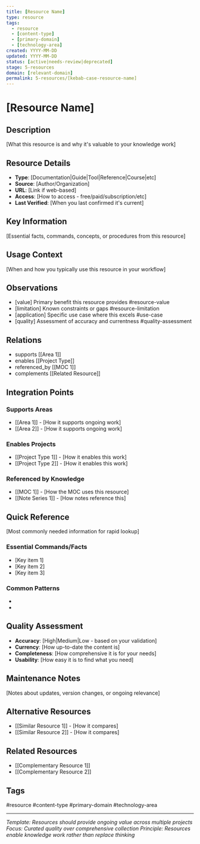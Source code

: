 ```yaml
---
title: [Resource Name]
type: resource
tags:
  - resource
  - [content-type]
  - [primary-domain]
  - [technology-area]
created: YYYY-MM-DD
updated: YYYY-MM-DD
status: [active|needs-review|deprecated]
stage: 5-resources
domain: [relevant-domain]
permalink: 5-resources/[kebab-case-resource-name]
---
```


# [Resource Name]

## Description
[What this resource is and why it's valuable to your knowledge work]

## Resource Details
- **Type**: [Documentation|Guide|Tool|Reference|Course|etc]
- **Source**: [Author/Organization]
- **URL**: [Link if web-based]
- **Access**: [How to access - free/paid/subscription/etc]
- **Last Verified**: [When you last confirmed it's current]

## Key Information
[Essential facts, commands, concepts, or procedures from this resource]

## Usage Context
[When and how you typically use this resource in your workflow]

## Observations
- [value] Primary benefit this resource provides #resource-value
- [limitation] Known constraints or gaps #resource-limitation
- [application] Specific use case where this excels #use-case
- [quality] Assessment of accuracy and currentness #quality-assessment

## Relations
- supports [[Area 1]]
- enables [[Project Type]]
- referenced_by [[MOC 1]]
- complements [[Related Resource]]

## Integration Points
### Supports Areas
- [[Area 1]] - [How it supports ongoing work]
- [[Area 2]] - [How it supports ongoing work]

### Enables Projects
- [[Project Type 1]] - [How it enables this work]
- [[Project Type 2]] - [How it enables this work]

### Referenced by Knowledge
- [[MOC 1]] - [How the MOC uses this resource]
- [[Note Series 1]] - [How notes reference this]

## Quick Reference
[Most commonly needed information for rapid lookup]

### Essential Commands/Facts
- [Key item 1]
- [Key item 2]
- [Key item 3]

### Common Patterns
- [Pattern 1]: [Usage]
- [Pattern 2]: [Usage]

## Quality Assessment
- **Accuracy**: [High|Medium|Low - based on your validation]
- **Currency**: [How up-to-date the content is]
- **Completeness**: [How comprehensive it is for your needs]
- **Usability**: [How easy it is to find what you need]

## Maintenance Notes
[Notes about updates, version changes, or ongoing relevance]

## Alternative Resources
- [[Similar Resource 1]] - [How it compares]
- [[Similar Resource 2]] - [How it compares]

## Related Resources
- [[Complementary Resource 1]]
- [[Complementary Resource 2]]

## Tags
#resource #content-type #primary-domain #technology-area

---
*Template: Resources should provide ongoing value across multiple projects*
*Focus: Curated quality over comprehensive collection*
*Principle: Resources enable knowledge work rather than replace thinking*

